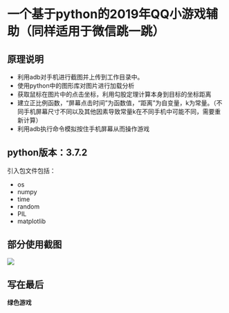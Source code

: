 # 一个基于python的2019年QQ小游戏辅助（同样适用于微信跳一跳）

## 原理说明

- 利用adb对手机进行截图并上传到工作目录中。
- 使用python中的图形库对图片进行加载分析
- 获取鼠标在图片中的点击坐标，利用勾股定理计算本身到目标的坐标距离
- 建立正比例函数，“屏幕点击时间”为函数值，“距离”为自变量，k为常量。（不同手机屏幕尺寸不同以及其他因素导致常量k在不同手机中可能不同，需要重新计算）
- 利用adb执行命令模拟按住手机屏幕从而操作游戏

## python版本：3.7.2

引入包文件包括：
- os
- numpy
- time
- random
- PIL
- matplotlib

## 部分使用截图

![](http://ww1.sinaimg.cn/large/0072BNKcly1fznfcxwer0j30w60m7juk.jpg)

## 写在最后

**绿色游戏**
